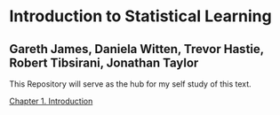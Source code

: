# Introduction to Statistical Learning
## Gareth James, Daniela Witten, Trevor Hastie, Robert Tibsirani, Jonathan Taylor

This Repository will serve as the hub for my self study of this text.

[Chapter 1. Introduction](https://github.com/MoggoCodes/IntroToStatLearning/tree/main/1-Introduction)